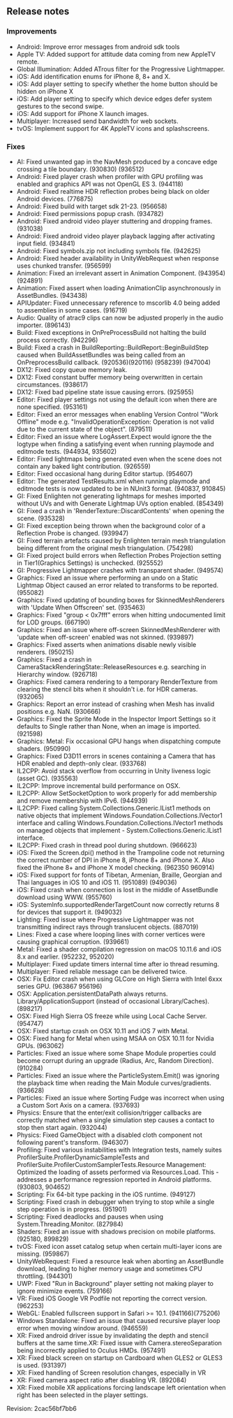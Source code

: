 ## Release notes

### Improvements

-   Android: Improve error messages from android sdk tools
-   Apple TV: Added support for attitude data coming from new AppleTV remote.
-   Global Illumination: Added ATrous filter for the Progressive Lightmapper.
-   iOS: Add identification enums for iPhone 8, 8+ and X.
-   iOS: Add player setting to specify whether the home button should be hidden on iPhone X
-   iOS: Add player setting to specify which device edges defer system gestures to the second swipe.
-   iOS: Add support for iPhone X launch images.
-   Multiplayer: Increased send bandwidth for web sockets.
-   tvOS: Implement support for 4K AppleTV icons and splashscreens.

### Fixes

-   AI: Fixed unwanted gap in the NavMesh produced by a concave edge crossing a tile boundary. (930830) (936512)
-   Android: Fixed player crash when profiler with GPU profiling was enabled and graphics API was not OpenGL ES 3. (944118)
-   Android: Fixed realtime HDR reflection probes being black on older Android devices. (776875)
-   Android: Fixed build with target sdk 21-23. (956658)
-   Android: Fixed permissions popup crash. (934782)
-   Android: Fixed android video player stuttering and dropping frames. (931038)
-   Android: Fixed android video player playback lagging after activating input field. (934841)
-   Android: Fixed symbols.zip not including symbols file. (942625)
-   Android: Fixed header availability in UnityWebRequest when response uses chunked transfer. (956599)
-   Animation: Fixed an irrelevant assert in Animation Component. (943954) (924891)
-   Animation: Fixed assert when loading AnimationClip asynchronously in AssetBundles. (943438)
-   APIUpdater: Fixed unnecessary reference to mscorlib 4.0 being added to assemblies in some cases. (916719)
-   Audio: Quality of atrac9 clips can now be adjusted properly in the audio importer. (896143)
-   Build: Fixed exceptions in OnPreProcessBuild not halting the build process correctly. (942296)
-   Build: Fixed a crash in BuildReporting::BuildReport::BeginBuildStep caused when BuildAssetBundles was being called from an OnPreprocessBuild callback. (920536)(920116) (958239) (947004)
-   DX12: Fixed copy queue memory leak.
-   DX12: Fixed constant buffer memory being overwritten in certain circumstances. (938617)
-   DX12: Fixed bad pipeline state issue causing errors. (925955)
-   Editor: Fixed player settings not using the default icon when there are none specified. (953161)
-   Editor: Fixed an error messages when enabling Version Control \"Work Offline\" mode e.g. \"InvalidOperationException: Operation is not valid due to the current state of the object\". (879511)
-   Editor: Fixed an issue where LogAssert.Expect would ignore the the logtype when finding a satisfying event when running playmode and editmode tests. (944934, 935602)
-   Editor: Fixed lightmaps being generated even when the scene does not contain any baked light contribution. (926559)
-   Editor: Fixed occasional hang during Editor startup. (954607)
-   Editor: The generated TestResults.xml when running playmode and editmode tests is now updated to be in NUnit3 format. (940837, 910845)
-   GI: Fixed Enlighten not generating lightmaps for meshes imported without UVs and with Generate Lightmap UVs option enabled. (854349)
-   GI: Fixed a crash in \'RenderTexture::DiscardContents\' when opening the scene. (935328)
-   GI: Fixed exception being thrown when the background color of a Reflection Probe is changed. (939947)
-   GI: Fixed terrain artefacts caused by Enlighten terrain mesh triangulation being different from the original mesh triangulation. (754298)
-   GI: Fixed project build errors when Reflection Probes Projection setting in Tier1(Graphics Settings) is unchecked. (925552)
-   GI: Progressive Lightmapper crashes with transparent shader. (949574)
-   Graphics: Fixed an issue where performing an undo on a Static Lightmap Object caused an error related to transforms to be reported. (955082)
-   Graphics: Fixed updating of bounding boxes for SkinnedMeshRenderers with \'Update When Offscreen\' set. (935463)
-   Graphics: Fixed \"group \< 0x7fff\" errors when hitting undocumented limit for LOD groups. (667190)
-   Graphics: Fixed an issue where off-screen SkinnedMeshRenderer with \'update when off-screen\' enabled was not skinned. (939897)
-   Graphics: Fixed asserts when animations disable newly visible renderers. (950215)
-   Graphics: Fixed a crash in CameraStackRenderingState::ReleaseResources e.g. searching in Hierarchy window. (926718)
-   Graphics: Fixed camera rendering to a temporary RenderTexture from clearing the stencil bits when it shouldn\'t i.e. for HDR cameras. (932065)
-   Graphics: Report an error instead of crashing when Mesh has invalid positions e.g. NaN. (930666)
-   Graphics: Fixed the Sprite Mode in the Inspector Import Settings so it defaults to Single rather than None, when an image is imported. (921598)
-   Graphics: Metal: Fix occasional GPU hangs when dispatching compute shaders. (950990)
-   Graphics: Fixed D3D11 errors in scenes containing a Camera that has HDR enabled and depth-only clear. (933768)
-   IL2CPP: Avoid stack overflow from occurring in Unity liveness logic (asset GC). (935563)
-   IL2CPP: Improve incremental build performance on OSX.
-   IL2CPP: Allow SetSocketOption to work properly for add membership and remove membership with IPv6. (944939)
-   IL2CPP: Fixed calling System.Collections.Generic.IList1 methods on native objects that implement Windows.Foundation.Collections.IVector1 interface and calling Windows.Foundation.Collections.IVector1 methods on managed objects that implement - System.Collections.Generic.IList1 interface.
-   IL2CPP: Fixed crash in thread pool during shutdown. (966623)
-   iOS: Fixed the Screen.dpi() method in the Trampoline code not returning the correct number of DPI in iPhone 8, iPhone 8+ and iPhone X. Also fixed the iPhone 8+ and iPhone X model checking. (962350 960914)
-   iOS: Fixed support for fonts of Tibetan, Armenian, Braille, Georgian and Thai languages in iOS 10 and iOS 11. (951089) (949036)
-   iOS: Fixed crash when connection is lost in the middle of AssetBundle download using WWW. (955760)
-   iOS: SystemInfo.supportedRenderTargetCount now correctly returns 8 for devices that support it. (949032)
-   Lighting: Fixed issue where Progressive Lightmapper was not transmitting indirect rays through translucent objects. (887019)
-   Lines: Fixed a case where looping lines with corner vertices were causing graphical corruption. (939661)
-   Metal: Fixed a shader compilation regression on macOS 10.11.6 and iOS 8.x and earlier. (952232, 952020)
-   Multiplayer: Fixed update timers internal time after io thread resuming.
-   Multiplayer: Fixed reliable message can be delivered twice.
-   OSX: Fix Editor crash when using GLCore on High Sierra with Intel 6xxx series GPU. (963867 956196)
-   OSX: Application.persistentDataPath always returns. Library/ApplicationSupport (instead of occasional Library/Caches). (898217)
-   OSX: Fixed High Sierra OS freeze while using Local Cache Server. (954747)
-   OSX: Fixed startup crash on OSX 10.11 and iOS 7 with Metal.
-   OSX: Fixed hang for Metal when using MSAA on OSX 10.11 for Nvidia GPUs. (963062)
-   Particles: Fixed an issue where some Shape Module properties could become corrupt during an upgrade (Radius, Arc, Random Direction). (910284)
-   Particles: Fixed an issue where the ParticleSystem.Emit() was ignoring the playback time when reading the Main Module curves/gradients. (936628)
-   Particles: Fixed an issue where Sorting Fudge was incorrect when using a Custom Sort Axis on a camera. (937693)
-   Physics: Ensure that the enter/exit collision/trigger callbacks are correctly matched when a single simulation step causes a contact to stop then start again. (932044)
-   Physics: Fixed GameObject with a disabled cloth component not following parent\'s transform. (946307)
-   Profiling: Fixed various instabilities with Integration tests, namely suites ProfilerSuite.ProfilerDynamicSampleTests and ProfilerSuite.ProfilerCustomSamplerTests.Resource Management: Optimized the loading of assets performed via Resources.Load. This - addresses a performance regression reported in Android platforms. (930803, 904652)
-   Scripting: Fix 64-bit type packing in the iOS runtime. (949127)
-   Scripting: Fixed crash in debugger when trying to stop while a single step operation is in progress. (951901)
-   Scripting: Fixed deadlocks and pauses when using System.Threading.Monitor. (827984)
-   Shaders: Fixed an issue with shadows precision on mobile platforms. (925180, 899829)
-   tvOS: Fixed icon asset catalog setup when certain multi-layer icons are missing. (959867)
-   UnityWebRequest: Fixed a resource leak when aborting an AssetBundle download, leading to higher memory usage and sometimes CPU throttling. (944301)
-   UWP: Fixed \"Run in Background\" player setting not making player to ignore minimize events. (759166)
-   VR: Fixed iOS Google VR Podfile not reporting the correct version. (962253)
-   WebGL: Enabled fullscreen support in Safari \>= 10.1. (941166)(775206)
-   Windows Standalone: Fixed an issue that caused recursive player loop error when moving window around. (946559)
-   XR: Fixed android driver issue by invalidating the depth and stencil buffers at the same time.XR: Fixed issue with Camera.stereoSeparation being incorrectly applied to Oculus HMDs. (957491)
-   XR: Fixed black screen on startup on Cardboard when GLES2 or GLES3 is used. (931397)
-   XR: Fixed handling of Screen resolution changes, especially in VR
-   XR: Fixed camera aspect ratio after disabling VR. (892084)
-   XR: Fixed mobile XR applications forcing landscape left orientation when right has been selected in the player settings.

Revision: 2cac56bf7bb6
